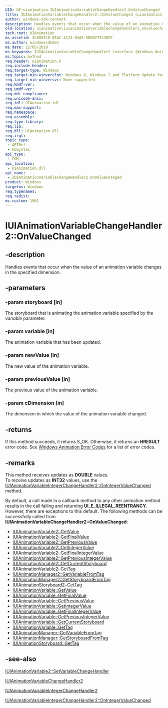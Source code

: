 ```yaml
---
UID: NF:uianimation.IUIAnimationVariableChangeHandler2.OnValueChanged
title: IUIAnimationVariableChangeHandler2::OnValueChanged (uianimation.h)
author: windows-sdk-content
description: Handles events that occur when the value of an animation variable changes in the specified dimension.
old-location: uianimation\iuianimationvariablechangehandler2_onvaluechanged.htm
tech.root: UIAnimation
ms.assetid: 3C885518-8EAC-4123-83A5-5DEB27523DEF
ms.author: windowssdkdev
ms.date: 12/05/2018
ms.keywords: IUIAnimationVariableChangeHandler2 interface [Windows Animation],OnValueChanged method, IUIAnimationVariableChangeHandler2.OnValueChanged, IUIAnimationVariableChangeHandler2::OnValueChanged, OnValueChanged, OnValueChanged method [Windows Animation], OnValueChanged method [Windows Animation],IUIAnimationVariableChangeHandler2 interface, uianimation.iuianimationvariablechangehandler2_onvaluechanged, uianimation/IUIAnimationVariableChangeHandler2::OnValueChanged
ms.topic: method
req.header: uianimation.h
req.include-header: 
req.target-type: Windows
req.target-min-winverclnt: Windows 8, Windows 7 and Platform Update for Windows 7 [desktop apps \| UWP apps]
req.target-min-winversvr: None supported
req.kmdf-ver: 
req.umdf-ver: 
req.ddi-compliance: 
req.unicode-ansi: 
req.idl: UIAnimation.idl
req.max-support: 
req.namespace: 
req.assembly: 
req.type-library: 
req.lib: 
req.dll: UIAnimation.dll
req.irql: 
topic_type:
 - APIRef
 - kbSyntax
api_type:
 - COM
api_location:
 - UIAnimation.dll
api_name:
 - IUIAnimationVariableChangeHandler2.OnValueChanged
product: Windows
targetos: Windows
req.typenames: 
req.redist: 
ms.custom: 19H1
---
```


# IUIAnimationVariableChangeHandler2::OnValueChanged


## -description


Handles events that occur when the value of an animation variable changes in the specified dimension.


## -parameters




### -param storyboard [in]

The storyboard that is animating the animation variable specified by the <i>variable</i> parameter.


### -param variable [in]

The animation variable that has been updated.


### -param newValue [in]

The new value of the animation variable.


### -param previousValue [in]

The previous value of the animation variable.


### -param cDimension [in]

The dimension in which the value of the animation variable changed.


## -returns



If this method succeeds, it returns S_OK. Otherwise, it returns an  <b>HRESULT</b> error code. See <a href="https://docs.microsoft.com/windows/desktop/UIAnimation/uianimation-error-codes">Windows Animation Error Codes</a> for a list of error codes.




## -remarks



This method receives updates as <b>DOUBLE</b> values.  
         To receive updates as <b>INT32</b> values, use the <a href="https://docs.microsoft.com/windows/desktop/api/uianimation/nf-uianimation-iuianimationvariableintegerchangehandler2-onintegervaluechanged">IUIAnimationVariableIntegerChangeHandler2::OnIntegerValueChanged</a> method.

By default, a call made in a callback method to any other animation method results in the call failing and returning <b>UI_E_ILLEGAL_REENTRANCY</b>. However, there are exceptions to this default. The following methods can be successfully called from <b>IUIAnimationVariableChangeHandler2::OnValueChanged</b>:

<ul>
<li>
<a href="https://docs.microsoft.com/windows/desktop/api/uianimation/nf-uianimation-iuianimationvariable2-getvalue">IUIAnimationVariable2::GetValue
</a>
</li>
<li>
<a href="https://docs.microsoft.com/windows/desktop/api/uianimation/nf-uianimation-iuianimationvariable2-getfinalvalue">IUIAnimationVariable2::GetFinalValue
</a>
</li>
<li>
<a href="https://docs.microsoft.com/windows/desktop/api/uianimation/nf-uianimation-iuianimationvariable2-getpreviousvalue">IUIAnimationVariable2::GetPreviousValue
</a>
</li>
<li>
<a href="https://docs.microsoft.com/windows/desktop/api/uianimation/nf-uianimation-iuianimationvariable2-getintegervalue">IUIAnimationVariable2::GetIntegerValue
</a>
</li>
<li>
<a href="https://docs.microsoft.com/windows/desktop/api/uianimation/nf-uianimation-iuianimationvariable2-getfinalintegervalue">IUIAnimationVariable2::GetFinalIntegerValue
</a>
</li>
<li>
<a href="https://docs.microsoft.com/windows/desktop/api/uianimation/nf-uianimation-iuianimationvariable2-getpreviousintegervalue">IUIAnimationVariable2::GetPreviousIntegerValue
</a>
</li>
<li>
<a href="https://docs.microsoft.com/windows/desktop/api/uianimation/nf-uianimation-iuianimationvariable2-getcurrentstoryboard">IUIAnimationVariable2::GetCurrentStoryboard
</a>
</li>
<li>
<a href="https://docs.microsoft.com/windows/desktop/api/uianimation/nf-uianimation-iuianimationvariable2-gettag">IUIAnimationVariable2::GetTag
</a>
</li>
<li>
<a href="https://docs.microsoft.com/windows/desktop/api/uianimation/nf-uianimation-iuianimationmanager2-getvariablefromtag">IUIAnimationManager2::GetVariableFromTag
</a>
</li>
<li>
<a href="https://docs.microsoft.com/windows/desktop/api/uianimation/nf-uianimation-iuianimationmanager2-getstoryboardfromtag">IUIAnimationManager2::GetStoryboardFromTag
</a>
</li>
<li>
<a href="https://docs.microsoft.com/windows/desktop/api/uianimation/nf-uianimation-iuianimationstoryboard2-gettag">IUIAnimationStoryboard2::GetTag
</a>
</li>
<li>
<a href="https://docs.microsoft.com/windows/desktop/api/uianimation/nf-uianimation-iuianimationvariable-getvalue">IUIAnimationVariable::GetValue
</a>
</li>
<li>
<a href="https://docs.microsoft.com/windows/desktop/api/uianimation/nf-uianimation-iuianimationvariable-getfinalvalue">IUIAnimationVariable::GetFinalValue
</a>
</li>
<li>
<a href="https://docs.microsoft.com/windows/desktop/api/uianimation/nf-uianimation-iuianimationvariable-getpreviousvalue">IUIAnimationVariable::GetPreviousValue
</a>
</li>
<li>
<a href="https://docs.microsoft.com/windows/desktop/api/uianimation/nf-uianimation-iuianimationvariable-getintegervalue">IUIAnimationVariable::GetIntegerValue
</a>
</li>
<li>
<a href="https://docs.microsoft.com/windows/desktop/api/uianimation/nf-uianimation-iuianimationvariable-getfinalintegervalue">IUIAnimationVariable::GetFinalIntegerValue
</a>
</li>
<li>
<a href="https://docs.microsoft.com/windows/desktop/api/uianimation/nf-uianimation-iuianimationvariable-getpreviousintegervalue">IUIAnimationVariable::GetPreviousIntegerValue
</a>
</li>
<li>
<a href="https://docs.microsoft.com/windows/desktop/api/uianimation/nf-uianimation-iuianimationvariable-getcurrentstoryboard">IUIAnimationVariable::GetCurrentStoryboard
</a>
</li>
<li>
<a href="https://docs.microsoft.com/windows/desktop/api/uianimation/nf-uianimation-iuianimationvariable-gettag">IUIAnimationVariable::GetTag
</a>
</li>
<li>
<a href="https://docs.microsoft.com/windows/desktop/api/uianimation/nf-uianimation-iuianimationmanager-getvariablefromtag">IUIAnimationManager::GetVariableFromTag
</a>
</li>
<li>
<a href="https://docs.microsoft.com/windows/desktop/api/uianimation/nf-uianimation-iuianimationmanager-getstoryboardfromtag">IUIAnimationManager::GetStoryboardFromTag
</a>
</li>
<li>
<a href="https://docs.microsoft.com/windows/desktop/api/uianimation/nf-uianimation-iuianimationstoryboard-gettag">IUIAnimationStoryboard::GetTag
</a>
</li>
</ul>



## -see-also




<a href="https://docs.microsoft.com/windows/desktop/api/uianimation/nf-uianimation-iuianimationvariable2-setvariablechangehandler">IUIAnimationVariable2::SetVariableChangeHandler</a>



<a href="https://docs.microsoft.com/windows/desktop/api/uianimation/nn-uianimation-iuianimationvariablechangehandler2">IUIAnimationVariableChangeHandler2</a>



<a href="https://docs.microsoft.com/windows/desktop/api/uianimation/nn-uianimation-iuianimationvariableintegerchangehandler2">IUIAnimationVariableIntegerChangeHandler2</a>



<a href="https://docs.microsoft.com/windows/desktop/api/uianimation/nf-uianimation-iuianimationvariableintegerchangehandler2-onintegervaluechanged">IUIAnimationVariableIntegerChangeHandler2::OnIntegerValueChanged</a>
 

 

